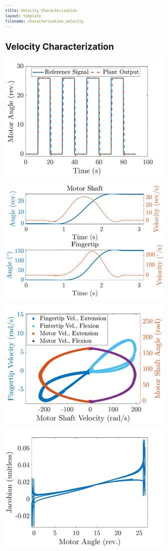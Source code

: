 ```yaml
---
title: Velocity Characterization
layout: template
filename: characterization_velocity
--- 
```


# Velocity Characterization

![velocityMotorInputSequence](./images/velocity/velocityMotorInputSequence.png)

![velocityPosition](./images/velocity/velocityPosition.png)

![motorVelocity_fingerVelocity](./images/velocity/motorVelocity_fingerVelocity.png)

![jacobian](./images/velocity/jacobian.png)